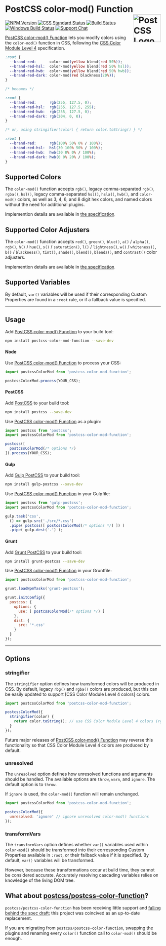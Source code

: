 # PostCSS color-mod() Function [<img src="https://postcss.github.io/postcss/logo.svg" alt="PostCSS Logo" width="90" height="90" align="right">][postcss]

[![NPM Version][npm-img]][npm-url]
[![CSS Standard Status][css-img]][css-url]
[![Build Status][cli-img]][cli-url]
[![Windows Build Status][win-img]][win-url]
[![Support Chat][git-img]][git-url]

[PostCSS color-mod() Function] lets you modify colors using the `color-mod()`
function in CSS, following the [CSS Color Module Level 4] specification.

```css
:root {
  --brand-red:      color-mod(yellow blend(red 50%));
  --brand-red-hsl:  color-mod(yellow blend(red 50% hsl));
  --brand-red-hwb:  color-mod(yellow blend(red 50% hwb));
  --brand-red-dark: color-mod(red blackness(20%));
}

/* becomes */

:root {
  --brand-red:      rgb(255, 127.5, 0);
  --brand-red-hsl:  rgb(255, 127.5, 255);
  --brand-red-hwb:  rgb(255, 127.5, 0);
  --brand-red-dark: rgb(204, 0, 0);
}

/* or, using stringifier(color) { return color.toString() } */

:root {
  --brand-red:      rgb(100% 50% 0% / 100%);
  --brand-red-hsl:  hsl(30 100% 50% / 100%);
  --brand-red-hwb:  hwb(30 0% 0% / 100%);
  --brand-red-dark: hwb(0 0% 20% / 100%);
}
```

## Supported Colors

The `color-mod()` function accepts `rgb()`, legacy comma-separated `rgb()`,
`rgba()`, `hsl()`, legacy comma-separated `hsl()`, `hsla()`, `hwb()`, and
`color-mod()` colors, as well as 3, 4, 6, and 8 digit hex colors, and named
colors without the need for additional plugins.

Implemention details are available in
[the specification](https://drafts.csswg.org/css-color/#funcdef-color-mod).

## Supported Color Adjusters

The `color-mod()` function accepts `red()`, `green()`, `blue()`, `a()` /
`alpha()`, `rgb()`, `h()` / `hue()`, `s()` / `saturation()`, `l()` /
`lightness()`, `w()` / `whiteness()`, `b()` / `blackness()`, `tint()`,
`shade()`, `blend()`, `blenda()`, and `contrast()` color adjusters.

Implemention details are available in
[the specification](https://drafts.csswg.org/css-color/#typedef-color-adjuster).

## Supported Variables

By default, `var()` variables will be used if their corresponding Custom
Properties are found in a `:root` rule, or if a fallback value is specified.

---

## Usage

Add [PostCSS color-mod() Function] to your build tool:

```bash
npm install postcss-color-mod-function --save-dev
```

#### Node

Use [PostCSS color-mod() Function] to process your CSS:

```js
import postcssColorMod from 'postcss-color-mod-function';

postcssColorMod.process(YOUR_CSS);
```

#### PostCSS

Add [PostCSS] to your build tool:

```bash
npm install postcss --save-dev
```

Use [PostCSS color-mod() Function] as a plugin:

```js
import postcss from 'postcss';
import postcssColorMod from 'postcss-color-mod-function';

postcss([
  postcssColorMod(/* options */)
]).process(YOUR_CSS);
```

#### Gulp

Add [Gulp PostCSS] to your build tool:

```bash
npm install gulp-postcss --save-dev
```

Use [PostCSS color-mod() Function] in your Gulpfile:

```js
import postcss from 'gulp-postcss';
import postcssColorMod from 'postcss-color-mod-function';

gulp.task('css',
  () => gulp.src('./src/*.css')
  .pipe( postcss([ postcssColorMod(/* options */) ]) )
  .pipe( gulp.dest('.') );
```

#### Grunt

Add [Grunt PostCSS] to your build tool:

```bash
npm install grunt-postcss --save-dev
```

Use [PostCSS color-mod() Function] in your Gruntfile:

```js
import postcssColorMod from 'postcss-color-mod-function';

grunt.loadNpmTasks('grunt-postcss');

grunt.initConfig({
  postcss: {
    options: {
      use: [ postcssColorMod(/* options */) ]
    },
    dist: {
      src: '*.css'
    }
  }
});
```

---

## Options

### stringifier

The `stringifier` option defines how transformed colors will be produced in CSS.
By default, legacy `rbg()` and `rgba()` colors are produced, but this can be
easily updated to support [CSS Color Module Level 4 colors] colors.

```js
import postcssColorMod from 'postcss-color-mod-function';

postcssColorMod({
  stringifier(color) {
    return color.toString(); // use CSS Color Module Level 4 colors (rgb, hsl, hwb)
  }
});
```

Future major releases of [PostCSS color-mod() Function] may reverse this
functionality so that CSS Color Module Level 4 colors are produced by default.

### unresolved

The `unresolved` option defines how unresolved functions and arguments should
be handled. The available options are `throw`, `warn`, and `ignore`. The
default option is to `throw`.

If `ignore` is used, the `color-mod()` function will remain unchanged.

```js
import postcssColorMod from 'postcss-color-mod-function';

postcssColorMod({
  unresolved: 'ignore' // ignore unresolved color-mod() functions
});
```

### transformVars

The `transformVars` option defines whether `var()` variables used within
`color-mod()` should be transformed into their corresponding Custom Properties
available in `:root`, or their fallback value if it is specified. By default,
`var()` variables will be transformed.

However, because these transformations occur at build time, they cannot be
considered accurate. Accurately resolving cascading variables relies on
knowledge of the living DOM tree.

## What about [postcss/postcss-color-function]?

`postcss/postcss-color-function` has been receiving little support and [falling behind the spec draft]; this project was coincived as an up-to-date replacement.

If you are migrating from `postcss/postcss-color-function`, swapping the plugins and renaming every `color()` function call to `color-mod()` should be enough.

[cli-img]: https://img.shields.io/travis/jonathantneal/postcss-color-mod-function.svg
[cli-url]: https://travis-ci.org/jonathantneal/postcss-color-mod-function
[css-img]: https://jonathantneal.github.io/cssdb/badge/color-mod-function.svg
[css-url]: https://jonathantneal.github.io/css-db/#css-variables
[git-img]: https://img.shields.io/badge/support-chat-blue.svg
[git-url]: https://gitter.im/postcss/postcss
[npm-img]: https://img.shields.io/npm/v/postcss-color-mod-function.svg
[npm-url]: https://www.npmjs.com/package/postcss-color-mod-function
[win-img]: https://img.shields.io/appveyor/ci/jonathantneal/postcss-color-mod-function.svg
[win-url]: https://ci.appveyor.com/project/jonathantneal/postcss-color-mod-function

[CSS Color Module Level 4]: https://www.w3.org/TR/css-color-4/#funcdef-color-mod
[Gulp PostCSS]: https://github.com/postcss/gulp-postcss
[Grunt PostCSS]: https://github.com/nDmitry/grunt-postcss
[PostCSS]: https://github.com/postcss/postcss
[PostCSS color-mod() Function]: https://github.com/jonathantneal/postcss-color-mod-function
[postcss/postcss-color-function]: https://github.com/postcss/postcss-color-function/
[falling behind the spec draft]: https://github.com/ianstormtaylor/css-color-function/pull/35
